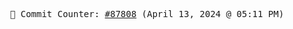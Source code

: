 <p align="center">
    <samp>
        📮 Commit Counter: <a href="https://github.com/Javascript-void0/Javascript-void0/commits/main">#87808</a> (April 13, 2024 @ 05:11 PM)
    </samp>
</p>